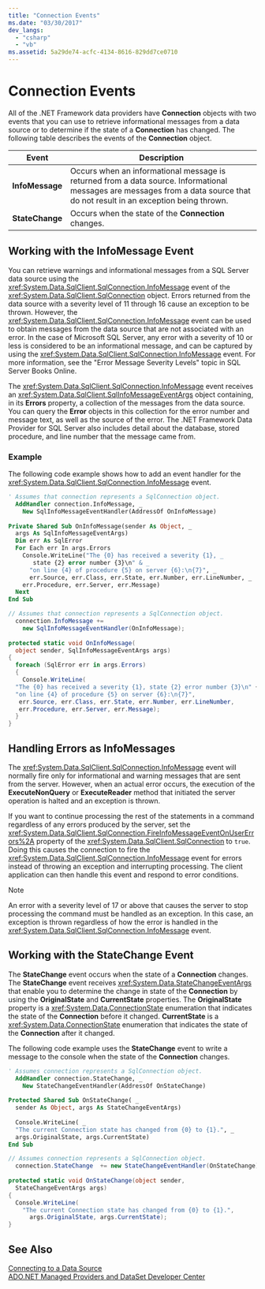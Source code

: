 ```yaml
---
title: "Connection Events"
ms.date: "03/30/2017"
dev_langs: 
  - "csharp"
  - "vb"
ms.assetid: 5a29de74-acfc-4134-8616-829dd7ce0710
---
```

# Connection Events
All of the .NET Framework data providers have **Connection** objects with two events that you can use to retrieve informational messages from a data source or to determine if the state of a **Connection** has changed. The following table describes the events of the **Connection** object.  
  
|Event|Description|  
|-----------|-----------------|  
|**InfoMessage**|Occurs when an informational message is returned from a data source. Informational messages are messages from a data source that do not result in an exception being thrown.|  
|**StateChange**|Occurs when the state of the **Connection** changes.|  
  
## Working with the InfoMessage Event  
 You can retrieve warnings and informational messages from a SQL Server data source using the <xref:System.Data.SqlClient.SqlConnection.InfoMessage> event of the <xref:System.Data.SqlClient.SqlConnection> object. Errors returned from the data source with a severity level of 11 through 16 cause an exception to be thrown. However, the <xref:System.Data.SqlClient.SqlConnection.InfoMessage> event can be used to obtain messages from the data source that are not associated with an error. In the case of Microsoft SQL Server, any error with a severity of 10 or less is considered to be an informational message, and can be captured by using the <xref:System.Data.SqlClient.SqlConnection.InfoMessage> event. For more information, see the "Error Message Severity Levels" topic in SQL Server Books Online.  
  
 The <xref:System.Data.SqlClient.SqlConnection.InfoMessage> event receives an <xref:System.Data.SqlClient.SqlInfoMessageEventArgs> object containing, in its **Errors** property, a collection of the messages from the data source. You can query the **Error** objects in this collection for the error number and message text, as well as the source of the error. The .NET Framework Data Provider for SQL Server also includes detail about the database, stored procedure, and line number that the message came from.  
  
### Example  
 The following code example shows how to add an event handler for the <xref:System.Data.SqlClient.SqlConnection.InfoMessage> event.  
  
```vb  
' Assumes that connection represents a SqlConnection object.  
  AddHandler connection.InfoMessage, _  
    New SqlInfoMessageEventHandler(AddressOf OnInfoMessage)  
  
Private Shared Sub OnInfoMessage(sender As Object, _  
  args As SqlInfoMessageEventArgs)  
  Dim err As SqlError  
  For Each err In args.Errors  
    Console.WriteLine("The {0} has received a severity {1}, _  
       state {2} error number {3}\n" & _  
      "on line {4} of procedure {5} on server {6}:\n{7}", _  
      err.Source, err.Class, err.State, err.Number, err.LineNumber, _  
    err.Procedure, err.Server, err.Message)  
  Next  
End Sub  
```  
  
```csharp  
// Assumes that connection represents a SqlConnection object.  
  connection.InfoMessage +=   
    new SqlInfoMessageEventHandler(OnInfoMessage);  
  
protected static void OnInfoMessage(  
  object sender, SqlInfoMessageEventArgs args)  
{  
  foreach (SqlError err in args.Errors)  
  {  
    Console.WriteLine(  
  "The {0} has received a severity {1}, state {2} error number {3}\n" +  
  "on line {4} of procedure {5} on server {6}:\n{7}",  
   err.Source, err.Class, err.State, err.Number, err.LineNumber,   
   err.Procedure, err.Server, err.Message);  
  }  
}  
```  
  
## Handling Errors as InfoMessages  
 The <xref:System.Data.SqlClient.SqlConnection.InfoMessage> event will normally fire only for informational and warning messages that are sent from the server. However, when an actual error occurs, the execution of the **ExecuteNonQuery** or **ExecuteReader** method that initiated the server operation is halted and an exception is thrown.  
  
 If you want to continue processing the rest of the statements in a command regardless of any errors produced by the server, set the <xref:System.Data.SqlClient.SqlConnection.FireInfoMessageEventOnUserErrors%2A> property of the <xref:System.Data.SqlClient.SqlConnection> to `true`. Doing this causes the connection to fire the <xref:System.Data.SqlClient.SqlConnection.InfoMessage> event for errors instead of throwing an exception and interrupting processing. The client application can then handle this event and respond to error conditions.  
  
> [!NOTE]
>  An error with a severity level of 17 or above that causes the server to stop processing the command must be handled as an exception. In this case, an exception is thrown regardless of how the error is handled in the <xref:System.Data.SqlClient.SqlConnection.InfoMessage> event.  
  
## Working with the StateChange Event  
 The **StateChange** event occurs when the state of a **Connection** changes. The **StateChange** event receives <xref:System.Data.StateChangeEventArgs> that enable you to determine the change in state of the **Connection** by using the **OriginalState** and **CurrentState** properties. The **OriginalState** property is a <xref:System.Data.ConnectionState> enumeration that indicates the state of the **Connection** before it changed. **CurrentState** is a <xref:System.Data.ConnectionState> enumeration that indicates the state of the **Connection** after it changed.  
  
 The following code example uses the **StateChange** event to write a message to the console when the state of the **Connection** changes.  
  
```vb  
' Assumes connection represents a SqlConnection object.  
  AddHandler connection.StateChange, _  
    New StateChangeEventHandler(AddressOf OnStateChange)  
  
Protected Shared Sub OnStateChange( _  
  sender As Object, args As StateChangeEventArgs)  
  
  Console.WriteLine( _  
  "The current Connection state has changed from {0} to {1}.", _  
  args.OriginalState, args.CurrentState)  
End Sub  
```  
  
```csharp  
// Assumes connection represents a SqlConnection object.  
  connection.StateChange  += new StateChangeEventHandler(OnStateChange);  
  
protected static void OnStateChange(object sender,   
  StateChangeEventArgs args)  
{  
  Console.WriteLine(  
    "The current Connection state has changed from {0} to {1}.",  
      args.OriginalState, args.CurrentState);  
}  
```  
  
## See Also  
 [Connecting to a Data Source](../../../../docs/framework/data/adonet/connecting-to-a-data-source.md)  
 [ADO.NET Managed Providers and DataSet Developer Center](http://go.microsoft.com/fwlink/?LinkId=217917)
